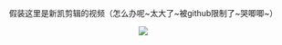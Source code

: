 <!-- <video width="100%" height="100%" controls>
  <source src="/static/introduction.mp4" autoplay type="video/mp4">
</video> -->
<div style="text-align: center;">
  <p>假装这里是新凯剪辑的视频（怎么办呢~太大了~被github限制了~哭唧唧~）</p>
  <img src="/uino-kiss-docs/static/temp.jpg" />
</div>
